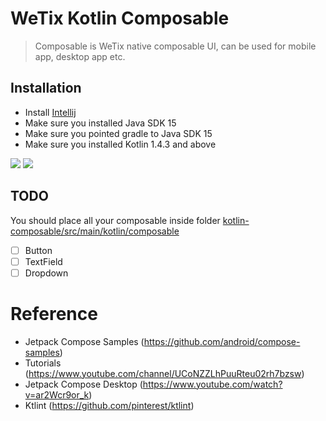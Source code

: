 # WeTix Kotlin Composable

> Composable is WeTix native composable UI, can be used for mobile app, desktop app etc. 

## Installation

- Install [Intellij](https://www.jetbrains.com/idea/download)
- Make sure you installed Java SDK 15
- Make sure you pointed gradle to Java SDK 15
- Make sure you installed Kotlin 1.4.3 and above

<img src="https://user-images.githubusercontent.com/28108597/113375461-ff77ef80-93a1-11eb-9b9c-ec053026a6b7.png" />
<img src="https://user-images.githubusercontent.com/28108597/113375418-e4a57b00-93a1-11eb-8ef5-4a7d0725c4c6.png" />

## TODO

You should place all your composable inside folder [kotlin-composable/src/main/kotlin/composable](https://github.com/wetix/kotlin-composable/tree/master/src/main/kotlin/composable)

- [ ] Button
- [ ] TextField
- [ ] Dropdown

# Reference

- Jetpack Compose Samples (https://github.com/android/compose-samples)
- Tutorials (https://www.youtube.com/channel/UCoNZZLhPuuRteu02rh7bzsw)
- Jetpack Compose Desktop (https://www.youtube.com/watch?v=ar2Wcr9or_k)
- Ktlint (https://github.com/pinterest/ktlint)